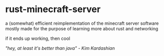 # rust-minecraft-server

a (somewhat) efficient reimplementation of the minecraft server software mostly made for the purpose of learning more about rust and networking

if it ends up working, then cool

*"hey, at least it's better than java" - Kim Kardashian*
